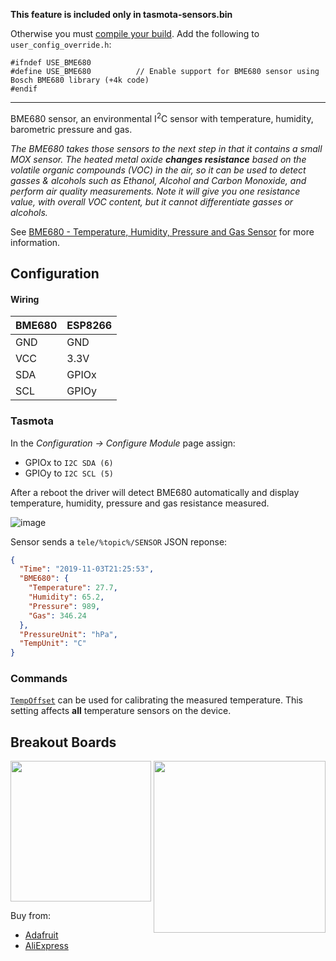 **This feature is included only in tasmota-sensors.bin** 

Otherwise you must [compile your build](compile-your-build). Add the following to `user_config_override.h`:
```
#ifndef USE_BME680
#define USE_BME680          // Enable support for BME680 sensor using Bosch BME680 library (+4k code)
#endif
```
----
BME680 sensor, an environmental I<sup>2</sup>C sensor with temperature, humidity, barometric pressure and gas.

_The BME680 takes those sensors to the next step in that it contains a small MOX sensor. The heated metal oxide **changes resistance** based on the volatile organic compounds (VOC) in the air, so it can be used to detect gasses & alcohols such as Ethanol, Alcohol and Carbon Monoxide, and perform air quality measurements. Note it will give you one resistance value, with overall VOC content, but it cannot differentiate gasses or alcohols._

See [BME680 - Temperature, Humidity, Pressure and Gas Sensor](https://www.adafruit.com/product/3660) for more information.


## Configuration
#### Wiring
| BME680   | ESP8266 |
|---|---|
|GND   |GND   
|VCC   |3.3V   
|SDA   |GPIOx 
|SCL   |GPIOy

### Tasmota 
In the _Configuration -> Configure Module_ page assign:
- GPIOx to `I2C SDA (6)`   
- GPIOy to `I2C SCL (5)`

After a reboot the driver will detect BME680 automatically and display temperature, humidity, pressure and gas resistance measured.

![image](https://user-images.githubusercontent.com/5904370/68091496-c96acf00-fe80-11e9-9669-8cc0b0111aa2.png)

Sensor sends a  `tele/%topic%/SENSOR` JSON reponse:

```json
{
  "Time": "2019-11-03T21:25:53",
  "BME680": {
    "Temperature": 27.7,
    "Humidity": 65.2,
    "Pressure": 989,
    "Gas": 346.24
  },
  "PressureUnit": "hPa",
  "TempUnit": "C"
}
```
### Commands
[`TempOffset`](commands#tempoffset) can be used for calibrating the measured temperature. This setting affects **all** temperature sensors on the device.

## Breakout Boards
<img src="https://github.com/arendst/arendst.github.io/blob/master/media/wemos/bme680-gas-pressure-humidity-temperature-sensor.jpg" width=225>
<img src="https://github.com/arendst/arendst.github.io/blob/master/media/wemos/bme680-gas-pressure-humidity-temperature-sensor-adafruit.jpg" align=right width=275>

Buy from:
- [Adafruit](https://www.adafruit.com/product/3660)
- [AliExpress](https://aliexpress.com/item/CFsunbird-BME680-temperature-and-humidity-temperature-pressure-high-altitude-sensor/32852091387.html)
